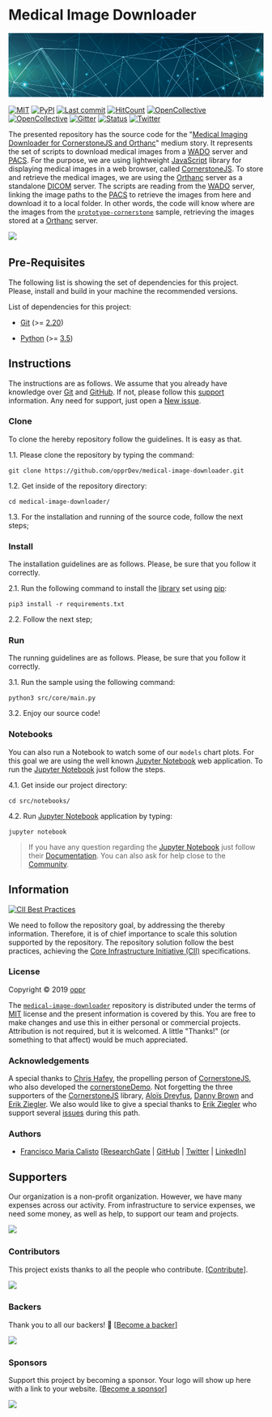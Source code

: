 # Medical Image Downloader

<img src="https://github.com/mida-project/meta/blob/master/banners/dataset-samples_1000x250.png?raw=true" />

[![MIT](https://flat.badgen.net/github/license/opprDev/medical-image-downloader)](https://github.com/opprDev/medical-image-downloader/blob/master/LICENSE)
[![PyPI](https://img.shields.io/pypi/v/python?style=flat-square)](https://pypi.org/)
[![Last commit](https://img.shields.io/github/last-commit/opprDev/medical-image-downloader?style=flat-square)](https://github.com/opprDev/medical-image-downloader/commits/master)
[![HitCount](http://hits.dwyl.io/opprDev/medical-image-downloader.svg)](http://hits.dwyl.io/opprDev/medical-image-downloader)
[![OpenCollective](https://opencollective.com/oppr/backers/badge.svg?style=flat-square)](#backers)
[![OpenCollective](https://opencollective.com/oppr/sponsors/badge.svg?style=flat-square)](#sponsors)
[![Gitter](https://img.shields.io/gitter/room/gitterHQ/gitter.svg?style=flat-square)](https://gitter.im/opprTeam)
[![Status](https://flat.badgen.net/github/status/opprDev/medical-image-downloader)](https://circleci.com/gh/opprDev/medical-image-downloader)
[![Twitter](https://flat.badgen.net/twitter/follow/opprGroup)](https://twitter.com/opprGroup)

The presented repository has the source code for the "[Medical Imaging Downloader for CornerstoneJS and Orthanc](https://medium.com/oppr/medical-imaging-downloader-for-cornerstonejs-and-orthanc-d08c3a508d9b)" medium story. It represents the set of scripts to download medical images from a [WADO](https://www.medicalconnections.co.uk/tags/WADO) server and [PACS](https://www.ncbi.nlm.nih.gov/pmc/articles/PMC1718393/). For the purpose, we are using lightweight [JavaScript](https://www.javascript.com/) library for displaying medical images in a web browser, called [CornerstoneJS](https://cornerstonejs.org/). To store and retrieve the medical images, we are using the [Orthanc](https://www.orthanc-server.com/) server as a standalone [DICOM](https://www.dicomlibrary.com/) server. The scripts are reading from the [WADO](https://www.medicalconnections.co.uk/tags/WADO) server, linking the image paths to the [PACS](https://www.ncbi.nlm.nih.gov/pmc/articles/PMC1718393/) to retrieve the images from here and download it to a local folder. In other words, the code will know where are the images from the [`prototype-cornerstone`](https://github.com/MIMBCD-UI/prototype-cornerstone/) sample, retrieving the images stored at a [Orthanc](https://www.orthanc-server.com/) server.

<a href="https://www.patreon.com/oppr" target="_blank">
<img src="https://c5.patreon.com/external/logo/become_a_patron_button@2x.png" width="160">
</a>

## Pre-Requisites

The following list is showing the set of dependencies for this project. Please, install and build in your machine the recommended versions.

List of dependencies for this project:

- [Git](https://git-scm.com/) (>= [2.20](https://raw.githubusercontent.com/git/git/master/Documentation/RelNotes/2.20.1.txt))

- [Python](https://www.python.org/) (>= [3.5](https://docs.python.org/3/))

## Instructions

The instructions are as follows. We assume that you already have knowledge over [Git](https://git-scm.com/) and [GitHub](https://github.com/). If not, please follow this [support](https://guides.github.com/activities/hello-world/) information. Any need for support, just open a [New issue](https://github.com/opprDev/medical-image-downloader/issues/new).

### Clone

To clone the hereby repository follow the guidelines. It is easy as that.

1.1. Please clone the repository by typing the command:

```
git clone https://github.com/opprDev/medical-image-downloader.git
```

1.2. Get inside of the repository directory:

```
cd medical-image-downloader/
```

1.3. For the installation and running of the source code, follow the next steps;

### Install

The installation guidelines are as follows. Please, be sure that you follow it correctly.

2.1. Run the following command to install the [library](https://pip.pypa.io/en/stable/user_guide/) set using [pip](https://pypi.org/project/pip/):

```
pip3 install -r requirements.txt
```

2.2. Follow the next step;

### Run

The running guidelines are as follows. Please, be sure that you follow it correctly.

3.1. Run the sample using the following command:

```
python3 src/core/main.py
```

3.2. Enjoy our source code!

### Notebooks

You can also run a Notebook to watch some of our `models` chart plots. For this goal we are using the well known [Jupyter Notebook](http://jupyter.org/) web application. To run the [Jupyter Notebook](http://jupyter.org/) just follow the steps.

4.1. Get inside our project directory:

```
cd src/notebooks/
```

4.2. Run [Jupyter Notebook](http://jupyter.org/) application by typing:

```
jupyter notebook
```

> If you have any question regarding the [Jupyter Notebook](http://jupyter.org/) just follow their [Documentation](http://jupyter.org/documentation). You can also ask for help close to the [Community](http://jupyter.org/community).

## Information

[![CII Best Practices](https://bestpractices.coreinfrastructure.org/projects/3172/badge)](https://bestpractices.coreinfrastructure.org/projects/3172)

We need to follow the repository goal, by addressing the thereby information. Therefore, it is of chief importance to scale this solution supported by the repository. The repository solution follow the best practices, achieving the [Core Infrastructure Initiative (CII)](https://bestpractices.coreinfrastructure.org/en/projects/3172) specifications.

### License

Copyright © 2019 [oppr](https://oppr.io)

The [`medical-image-downloader`](https://github.com/opprDev/medical-image-downloader) repository is distributed under the terms of [MIT](LICENSE) license and the present information is covered by this. You are free to make changes and use this in either personal or commercial projects. Attribution is not required, but it is welcomed. A little "Thanks!" (or something to that affect) would be much appreciated.

### Acknowledgements

A special thanks to [Chris Hafey](https://www.linkedin.com/in/chafey/), the propelling person of [CornerstoneJS](https://cornerstonejs.org/), who also developed the [cornerstoneDemo](https://github.com/chafey/cornerstoneDemo). Not forgetting the three supporters of the [CornerstoneJS](https://cornerstonejs.org/) library, [Aloïs Dreyfus](https://www.linkedin.com/in/alois-dreyfus), [Danny Brown](http://dannyrb.com/) and [Erik Ziegler](https://www.npmjs.com/~swederik). We also would like to give a special thanks to [Erik Ziegler](https://www.npmjs.com/~swederik) who support several [issues](https://groups.google.com/forum/#!forum/cornerstone-platform) during this path.

### Authors

- [Francisco Maria Calisto](http://www.franciscocalisto.me/) [[ResearchGate](https://www.researchgate.net/profile/Francisco_Maria_Calisto) | [GitHub](https://github.com/FMCalisto) | [Twitter](https://twitter.com/FMCalisto) | [LinkedIn](https://www.linkedin.com/in/fmcalisto/)]

## Supporters

Our organization is a non-profit organization. However, we have many expenses across our activity. From infrastructure to service expenses, we need some money, as well as help, to support our team and projects.

<a href="https://opencollective.com/oppr" target="_blank">
<img src="https://opencollective.com/oppr/tiers/backer.svg" width="220">
</a>

### Contributors

This project exists thanks to all the people who contribute. [[Contribute](CONTRIBUTING.md)].

<a href="https://github.com/badges/oppr/graphs/contributors">
<img src="https://opencollective.com/oppr/contributors.svg?width=890" />
</a>

### Backers

Thank you to all our backers! 🙏 [[Become a backer](https://opencollective.com/oppr#backer)]

<a href="https://opencollective.com/oppr#backers" target="_blank">
<img src="https://opencollective.com/oppr/backers.svg?width=890">
</a>

### Sponsors

Support this project by becoming a sponsor. Your logo will show up here with a link to your website. [[Become a sponsor](https://opencollective.com/oppr#sponsor)]

<a href="https://opencollective.com/oppr/sponsor/0/website" target="_blank">
<img src="https://opencollective.com/oppr/sponsor/0/avatar.svg">
</a>
